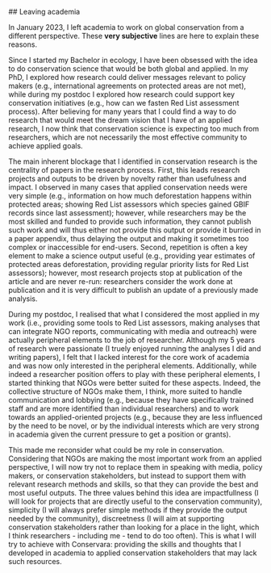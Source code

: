‌## Leaving academia

In January 2023, I left academia to work on global conservation from a different perspective. These **very subjective** lines are here to explain these reasons.

Since I started my Bachelor in ecology, I have been obsessed with the idea to do conservation science that would be both global and applied. In my PhD, I explored how research could deliver messages relevant to policy makers (e.g., international agreements on protected areas are not met), while during my postdoc I explored how research could support key conservation initiatives (e.g., how can we fasten Red List assessment process). After believing for many years that I could find a way to do research that would meet the dream vision that I have of an applied research, I now think that conservation science is expecting too much from researchers, which are not necessarily the most effective community to achieve applied goals.

The main inherent blockage that I identified in conservation research is the centrality of papers in the research process. First, this leads research projects and outputs to be driven by novelty rather than usefulness and impact. I observed in many cases that applied conservation needs were very simple (e.g., information on how much deforestation happens within protected areas; showing Red List assessors which species gained GBIF records since last assessment); however, while researchers may be the most skilled and funded to provide such information, they cannot publish such work and will thus either not provide this output or provide it burried in a paper appendix, thus delaying the output and making it sometimes too complex or inaccessible for end-users. Second, repetition is often a key element to make a science output useful (e.g., providing year estimates of protected areas deforestation, providing regular priority lists for Red List assessors); however, most research projects stop at publication of the article and are never re-run: researchers consider the work done at publication and it is very difficult to publish an update of a previously made analysis.

During my postdoc, I realised that what I considered the most applied in my work (i.e., providing some tools to Red List assessors, making analyses that can integrate NGO reports, communicating with media and outreach) were actually peripheral elements to the job of researcher. Although my 5 years of research were passionate (I truely enjoyed running the analyses I did and writing papers), I felt that I lacked interest for the core work of academia and was now only interested in the peripheral elements. Additionally, while indeed a researcher position offers to play with these peripheral elements, I started thinking that NGOs were better suited for these aspects. Indeed, the collective structure of NGOs make them, I think, more suited to handle communication and lobbying (e.g., because they have specifically trained staff and are more identified than individual researchers) and to work towards an applied-oriented projects (e.g., because they are less influenced by the need to be novel, or by the individual interests which are very strong in academia given the current pressure to get a position or grants).

This made me reconsider what could be my role in conservation. Considering that NGOs are making the most important work from an applied perspective, I will now try not to replace them in speaking with media, policy makers, or conservation stakeholders, but instead to support them with relevant research methods and skills, so that they can provide the best and most useful outputs. The three values behind this idea are impactfullness (I will look for projects that are directly useful to the conservation community), simplicity (I will always prefer simple methods if they provide the output needed by the community), discreetness (I will aim at supporting conservation stakeholders rather than looking for a place in the light, which I think researchers - including me - tend to do too often). This is what I will try to achieve with Conservara: providing the skills and thoughts that I developed in academia to applied conservation stakeholders that may lack such resources.

